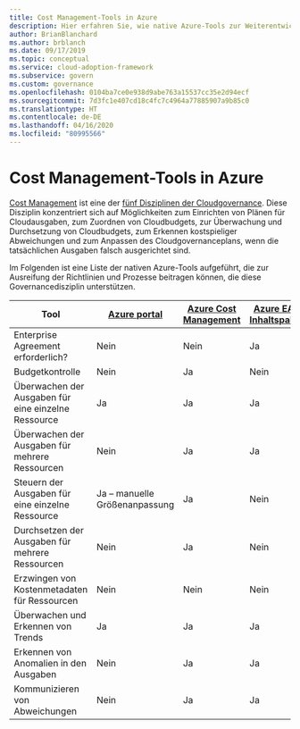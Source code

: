 ```yaml
---
title: Cost Management-Tools in Azure
description: Hier erfahren Sie, wie native Azure-Tools zur Weiterentwicklung von Richtlinien und Prozessen beitragen können, die die Governancedisziplin „Kostenverwaltung“ unterstützen.
author: BrianBlanchard
ms.author: brblanch
ms.date: 09/17/2019
ms.topic: conceptual
ms.service: cloud-adoption-framework
ms.subservice: govern
ms.custom: governance
ms.openlocfilehash: 0104ba7ce0e938d9abe763a15537cc35e2d94ecf
ms.sourcegitcommit: 7d3fc1e407cd18c4fc7c4964a77885907a9b85c0
ms.translationtype: HT
ms.contentlocale: de-DE
ms.lasthandoff: 04/16/2020
ms.locfileid: "80995566"
---
```

# <a name="cost-management-tools-in-azure"></a>Cost Management-Tools in Azure

[Cost Management](./index.md) ist eine der [fünf Disziplinen der Cloudgovernance](../governance-disciplines.md). Diese Disziplin konzentriert sich auf Möglichkeiten zum Einrichten von Plänen für Cloudausgaben, zum Zuordnen von Cloudbudgets, zur Überwachung und Durchsetzung von Cloudbudgets, zum Erkennen kostspieliger Abweichungen und zum Anpassen des Cloudgovernanceplans, wenn die tatsächlichen Ausgaben falsch ausgerichtet sind.

Im Folgenden ist eine Liste der nativen Azure-Tools aufgeführt, die zur Ausreifung der Richtlinien und Prozesse beitragen können, die diese Governancedisziplin unterstützen.

| Tool | [Azure portal](https://azure.microsoft.com/features/azure-portal)  | [Azure Cost Management](https://docs.microsoft.com/azure/cost-management-billing/cost-management-billing-overview)  | [Azure EA-Inhaltspaket](https://docs.microsoft.com/power-bi/service-connect-to-azure-enterprise)  | [Azure Policy](https://docs.microsoft.com/azure/governance/policy/overview) |
|---------|---------|---------|---------|---------|
|Enterprise Agreement erforderlich?     | Nein         | Nein         | Ja         | Nein         |
|Budgetkontrolle     | Nein         | Ja         | Nein         | Ja         |
|Überwachen der Ausgaben für eine einzelne Ressource    | Ja         | Ja         | Ja         | Nein         |
|Überwachen der Ausgaben für mehrere Ressourcen    | Nein         | Ja        | Ja         | Nein         |
|Steuern der Ausgaben für eine einzelne Ressource     | Ja – manuelle Größenanpassung         | Ja         | Nein         | Ja         |
|Durchsetzen der Ausgaben für mehrere Ressourcen    | Nein         | Ja         | Nein         | Ja         |
|Erzwingen von Kostenmetadaten für Ressourcen    | Nein         | Nein         | Nein         | Ja         |
|Überwachen und Erkennen von Trends     | Ja          | Ja        | Ja         | Nein         |
|Erkennen von Anomalien in den Ausgaben     | Nein         | Ja        | Ja         | Nein        |
|Kommunizieren von Abweichungen     | Nein        | Ja        | Ja        | Nein        |
